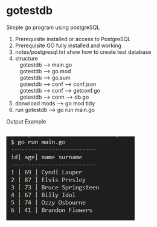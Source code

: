 # gotestdb
Simple go program using postgreSQL

1) Prerequisite installed or access to PostgreSQL <br>
2) Prerequisite GO fully installed and working<br>
3) notes/postgresql.txt show how to create test database<br>
4) structure<br>
&nbsp;&nbsp;&nbsp;gotestdb --> main.go<br>
&nbsp;&nbsp;&nbsp;gotestdb --> go.mod<br>
&nbsp;&nbsp;&nbsp;gotestdb --> go.sum<br>
&nbsp;&nbsp;&nbsp;gotestdb --> conf --> conf.json<br>
&nbsp;&nbsp;&nbsp;gotestdb --> conf --> getconf.go<br>
&nbsp;&nbsp;&nbsp;gotestdb --> conn --> db.go<br>
5) donwload mods --> go mod tidy<br>
6) run gotestdb --> go run main.go<br>

Output Example<br><br>

![alt text](notes/output.png)
